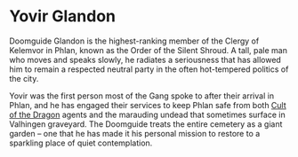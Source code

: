 # Yovir Glandon

Doomguide Glandon is the highest-ranking member of the Clergy of Kelemvor in Phlan, known as the Order of the Silent Shroud. A tall, pale man who moves and speaks slowly, he radiates a seriousness that has allowed him to remain a respected neutral party in the often hot-tempered politics of the city.

Yovir was the first person most of the Gang spoke to after their arrival in Phlan, and he has engaged their services to keep Phlan safe from both [Cult of the Dragon](../factions/Cult%20of%20the%20Dragon.md) agents and the marauding undead that sometimes surface in Valhingen graveyard. The Doomguide treats the entire cemetery as a giant garden – one that he has made it his personal mission to restore to a sparkling place of quiet contemplation.